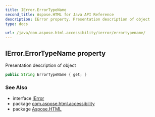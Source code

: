 ```yaml
---
title: IError.ErrorTypeName
second_title: Aspose.HTML for Java API Reference
description: IError property. Presentation description of object
type: docs

url: /java/com.aspose.html.accessibility/ierror/errortypename/
---
```

## IError.ErrorTypeName property

Presentation description of object

```java
public String ErrorTypeName { get; }
```

### See Also

* interface [IError](../)
* package [com.aspose.html.accessibility](../../../com.aspose.html.accessibility/)
* package [Aspose.HTML](../../../)
